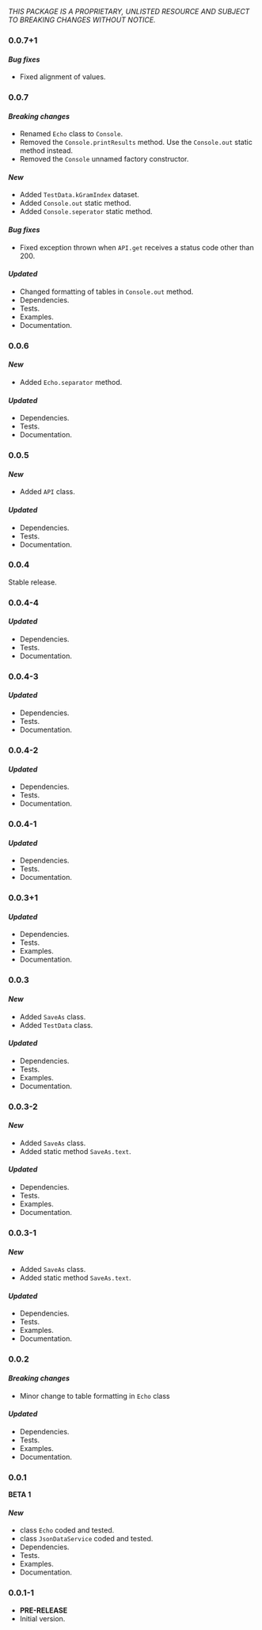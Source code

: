 <!-- 
BSD 3-Clause License
Copyright (c) 2022, GM Consult Pty Ltd
All rights reserved. 
-->

*THIS PACKAGE IS A PROPRIETARY, UNLISTED RESOURCE AND SUBJECT TO BREAKING CHANGES WITHOUT NOTICE.*

### 0.0.7+1

#### *Bug fixes*
* Fixed alignment of values.

### 0.0.7

#### *Breaking changes*
* Renamed `Echo` class to `Console`.
* Removed the `Console.printResults` method. Use the `Console.out` static method instead.
* Removed the `Console` unnamed factory constructor.

#### *New*
* Added `TestData.kGramIndex` dataset.
* Added `Console.out` static method.
* Added `Console.seperator` static method.

#### *Bug fixes*
* Fixed exception thrown when `API.get` receives a status code other than 200.

#### *Updated*
* Changed formatting of tables in `Console.out` method.
* Dependencies.
* Tests.
* Examples.
* Documentation.


### 0.0.6

#### *New*
* Added `Echo.separator` method.

#### *Updated*
* Dependencies.
* Tests.
* Documentation.

### 0.0.5

#### *New*
* Added `API` class.

#### *Updated*
* Dependencies.
* Tests.
* Documentation.

### 0.0.4

Stable release.

### 0.0.4-4

#### *Updated*
* Dependencies.
* Tests.
* Documentation.

### 0.0.4-3

#### *Updated*
* Dependencies.
* Tests.
* Documentation.

### 0.0.4-2

#### *Updated*
* Dependencies.
* Tests.
* Documentation.

### 0.0.4-1

#### *Updated*
* Dependencies.
* Tests.
* Documentation.

### 0.0.3+1

#### *Updated*
* Dependencies.
* Tests.
* Examples.
* Documentation.

### 0.0.3

#### *New*
* Added `SaveAs` class.
* Added `TestData` class.

#### *Updated*
* Dependencies.
* Tests.
* Examples.
* Documentation.

### 0.0.3-2

#### *New*
* Added `SaveAs` class.
* Added static method `SaveAs.text`.

#### *Updated*
* Dependencies.
* Tests.
* Examples.
* Documentation.

### 0.0.3-1

#### *New*
* Added `SaveAs` class.
* Added static method `SaveAs.text`.

#### *Updated*
* Dependencies.
* Tests.
* Examples.
* Documentation.

### 0.0.2

#### *Breaking changes*
* Minor change to table formatting in `Echo` class

#### *Updated*
* Dependencies.
* Tests.
* Examples.
* Documentation.

### 0.0.1
**BETA 1**

#### *New*
* class `Echo` coded and tested.
* class `JsonDataService` coded and tested.
* Dependencies.
* Tests.
* Examples.
* Documentation.

### 0.0.1-1

* **PRE-RELEASE**
* Initial version.